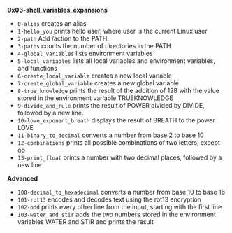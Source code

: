 **0x03-shell_variables_expansions**
- `0-alias` creates an alias
- `1-hello_you`  prints hello user, where user is the current Linux user
- `2-path` Add /action to the PATH.
- `3-paths` counts the number of directories in the PATH
- `4-global_variables`  lists environment variables
- `5-local_variables` lists all local variables and environment variables, and functions
- `6-create_local_variable` creates a new local variable
- `7-create_global_variable` creates a new global variable
- `8-true_knowledge` prints the result of the addition of 128 with the value stored in the environment variable TRUEKNOWLEDGE
- `9-divide_and_rule`  prints the result of POWER divided by DIVIDE, followed by a new line.
- `10-love_exponent_breath` displays the result of BREATH to the power LOVE
- `11-binary_to_decimal` converts a number from base 2 to base 10
- `12-combinations` prints all possible combinations of two letters, except oo
- `13-print_float` prints a number with two decimal places, followed by a new line

**Advanced**
- `100-decimal_to_hexadecimal` converts a number from base 10 to base 16
- `101-rot13` encodes and decodes text using the rot13 encryption
- `102-odd` prints every other line from the input, starting with the first line
- `103-water_and_stir`  adds the two numbers stored in the environment variables WATER and STIR and prints the result
